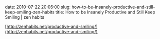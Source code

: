 date: 2010-07-22 20:06:00
slug: how-to-be-insanely-productive-and-still-keep-smiling-zen-habits
title: How to be Insanely Productive and Still Keep Smiling | zen habits

    

[http://zenhabits.net/productive-and-smiling/](http://zenhabits.net/productive-and-smiling/)

  

